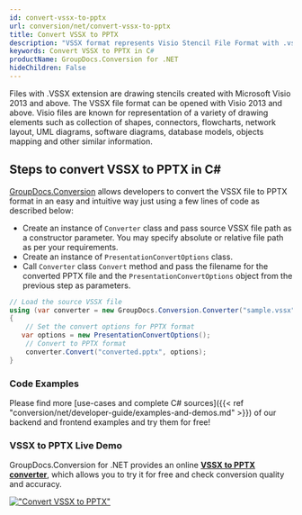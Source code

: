 ```yaml
---
id: convert-vssx-to-pptx
url: conversion/net/convert-vssx-to-pptx
title: Convert VSSX to PPTX
description: "VSSX format represents Visio Stencil File Format with .vssx extension. Learn how to convert VSSX to PPTX file programmatically in C# language using GroupDocs.Conversion for .NET library."
keywords: Convert VSSX to PPTX in C#
productName: GroupDocs.Conversion for .NET
hideChildren: False
---
```


Files with .VSSX extension are drawing stencils created with Microsoft Visio 2013 and above. The VSSX file format can be opened with Visio 2013 and above. Visio files are known for representation of a variety of drawing elements such as collection of shapes, connectors, flowcharts, network layout, UML diagrams, software diagrams, database models, objects mapping and other similar information.

## Steps to convert VSSX to PPTX in C#

[GroupDocs.Conversion](https://products.groupdocs.com/conversion/net) allows developers to convert the VSSX file to PPTX format in an easy and intuitive way just using a few lines of code as described below:

* Create an instance of `Converter` class and pass source VSSX file path as a constructor parameter. You may specify absolute or relative file path as per your requirements. 
* Create an instance of `PresentationConvertOptions` class.
* Call `Converter` class `Convert` method and pass the filename for the converted PPTX file and the `PresentationConvertOptions` object from the previous step as parameters.

```csharp
// Load the source VSSX file
using (var converter = new GroupDocs.Conversion.Converter("sample.vssx"))
{
    // Set the convert options for PPTX format
   var options = new PresentationConvertOptions();
    // Convert to PPTX format
    converter.Convert("converted.pptx", options);
}
```

### Code Examples

Please find more [use-cases and complete C# sources]({{< ref "conversion/net/developer-guide/examples-and-demos.md" >}}) of our backend and frontend examples and try them for free!

### VSSX to PPTX Live Demo

GroupDocs.Conversion for .NET provides an online [**VSSX to PPTX converter**](https://products.groupdocs.app/conversion/vssx-to-pptx), which allows you to try it for free and check conversion quality and accuracy.

[!["Convert VSSX to PPTX"](conversion/net/images/convert-to-pptx/convert-vssx-to-pptx.png)](https://products.groupdocs.app/conversion/vssx-to-pptx)